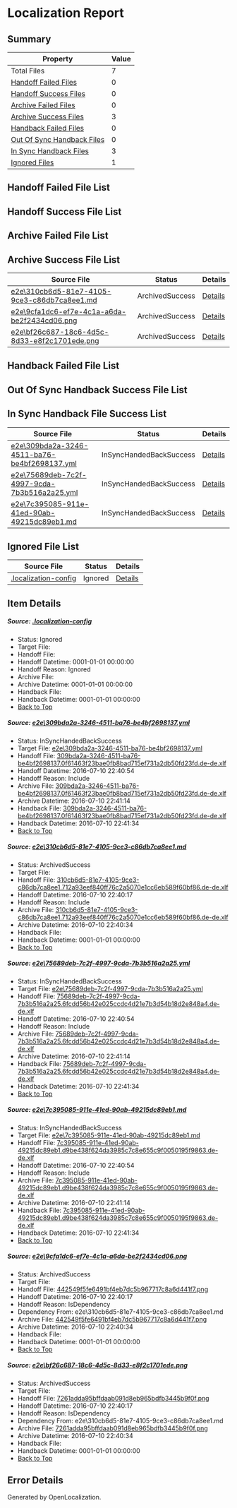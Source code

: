# <a name='report-top'></a> Localization Report

## Summary
 Property | Value 
 -------- | ----- 
 Total Files | 7
[ Handoff Failed Files ](#handoff-failed-list)| 0
[ Handoff Success Files ](#handoff-success-list)| 0
[ Archive Failed Files ](#archive-failed-list)| 0
[ Archive Success Files ](#archive-success-list)| 3
[ Handback Failed Files ](#handback-failed-list)| 0
[ Out Of Sync Handback Files ](#outofsync-handback-success-list)| 0
[ In Sync Handback Files ](#insync-handback-success-list)| 3
[ Ignored Files ](#ignored-list)| 1

## <a name='handoff-failed-list'></a> Handoff Failed File List

## <a name='handoff-success-list'></a> Handoff Success File List

## <a name='archive-failed-list'></a> Archive Failed File List

## <a name='archive-success-list'></a> Archive Success File List
 Source File | Status | Details 
 ----------- | ------ | ------- 
 [e2e\310cb6d5-81e7-4105-9ce3-c86db7ca8ee1.md](https://github.com/OpenLocalizationTestOrg/oltest/blob/af07f417e319e4ccad4377b12ba74642dd80056a/e2e/310cb6d5-81e7-4105-9ce3-c86db7ca8ee1.md) | ArchivedSuccess | [Details](#a83eef9a3ee4fd27fc4c23c56f82111e5c2a053a2)
 [e2e\9cfa1dc6-ef7e-4c1a-a6da-be2f2434cd06.png](https://github.com/OpenLocalizationTestOrg/oltest/blob/af07f417e319e4ccad4377b12ba74642dd80056a/e2e/9cfa1dc6-ef7e-4c1a-a6da-be2f2434cd06.png) | ArchivedSuccess | [Details](#442549f5fe6491bf4eb7dc5b967717c8a6d441f75)
 [e2e\bf26c687-18c6-4d5c-8d33-e8f2c1701ede.png](https://github.com/OpenLocalizationTestOrg/oltest/blob/af07f417e319e4ccad4377b12ba74642dd80056a/e2e/bf26c687-18c6-4d5c-8d33-e8f2c1701ede.png) | ArchivedSuccess | [Details](#7261adda95bffdaab091d8eb965bdfb3445b9f0f6)

## <a name='handback-failed-list'></a> Handback Failed File List

## <a name='outofsync-handback-success-list'></a> Out Of Sync Handback Success File List

## <a name='insync-handback-success-list'></a> In Sync Handback File Success List
 Source File | Status | Details 
 ----------- | ------ | ------- 
 [e2e\309bda2a-3246-4511-ba76-be4bf2698137.yml](https://github.com/OpenLocalizationTestOrg/oltest/blob/89299a014be2ab32db88b9067510ecb920bc8697/e2e/309bda2a-3246-4511-ba76-be4bf2698137.yml) | InSyncHandedBackSuccess | [Details](#39431d6c26847bcf3cf256603b0820385f14d1701)
 [e2e\75689deb-7c2f-4997-9cda-7b3b516a2a25.yml](https://github.com/OpenLocalizationTestOrg/oltest/blob/89299a014be2ab32db88b9067510ecb920bc8697/e2e/75689deb-7c2f-4997-9cda-7b3b516a2a25.yml) | InSyncHandedBackSuccess | [Details](#cf1270748923801a07e16d563b8c38adc34a6aa93)
 [e2e\7c395085-911e-41ed-90ab-49215dc89eb1.md](https://github.com/OpenLocalizationTestOrg/oltest/blob/89299a014be2ab32db88b9067510ecb920bc8697/e2e/7c395085-911e-41ed-90ab-49215dc89eb1.md) | InSyncHandedBackSuccess | [Details](#3528a9cc04c05bf788583749e2d54bbc416d41a14)

## <a name='ignored-list'></a> Ignored File List
 Source File | Status | Details 
 ----------- | ------ | ------- 
 [.localization-config](https://github.com/OpenLocalizationTestOrg/oltest/blob/89299a014be2ab32db88b9067510ecb920bc8697/.localization-config) | Ignored | [Details](#3d4f252ac210baf56311d7e97dcc2db10974dbd20)

## Item Details
##### <a name='3d4f252ac210baf56311d7e97dcc2db10974dbd20'></a> Source: [.localization-config](https://github.com/OpenLocalizationTestOrg/oltest/blob/89299a014be2ab32db88b9067510ecb920bc8697/.localization-config)
* Status: Ignored
* Target File: 
* Handoff File: 
* Handoff Datetime: 0001-01-01 00:00:00
* Handoff Reason: Ignored
* Archive File: 
* Archive Datetime: 0001-01-01 00:00:00
* Handback File: 
* Handback Datetime: 0001-01-01 00:00:00
* [Back to Top](#report-top)

##### <a name='39431d6c26847bcf3cf256603b0820385f14d1701'></a> Source: [e2e\309bda2a-3246-4511-ba76-be4bf2698137.yml](https://github.com/OpenLocalizationTestOrg/oltest/blob/89299a014be2ab32db88b9067510ecb920bc8697/e2e/309bda2a-3246-4511-ba76-be4bf2698137.yml)
* Status: InSyncHandedBackSuccess
* Target File: [e2e\309bda2a-3246-4511-ba76-be4bf2698137.yml](https://github.com/OpenLocalizationTestOrg/oltest-dede-fly/blob/d71f9cc17562a97568469ec47116dc183adc1722/e2e/309bda2a-3246-4511-ba76-be4bf2698137.yml)
* Handoff File: [309bda2a-3246-4511-ba76-be4bf2698137.0f61463f23bae0fb8bad715ef731a2db50fd23fd.de-de.xlf](https://github.com/OpenLocalizationTestOrg/olhandoff-e2e/blob/81a20c264d6eac6536327d60eca68ee907bbbe61/ol-handoff/OpenLocalizationTestOrg/oltest-dede-fly/ci/ht/309bda2a-3246-4511-ba76-be4bf2698137.0f61463f23bae0fb8bad715ef731a2db50fd23fd.de-de.xlf)
* Handoff Datetime: 2016-07-10 22:40:54
* Handoff Reason: Include
* Archive File: [309bda2a-3246-4511-ba76-be4bf2698137.0f61463f23bae0fb8bad715ef731a2db50fd23fd.de-de.xlf](https://github.com/OpenLocalizationTestOrg/olhandoff-e2e/blob/4e79b1989ad595361be3fc448698e71cba96044f/ol-archive/OpenLocalizationTestOrg/oltest-dede-fly/ci/ht/309bda2a-3246-4511-ba76-be4bf2698137.0f61463f23bae0fb8bad715ef731a2db50fd23fd.de-de.xlf)
* Archive Datetime: 2016-07-10 22:41:14
* Handback File: [309bda2a-3246-4511-ba76-be4bf2698137.0f61463f23bae0fb8bad715ef731a2db50fd23fd.de-de.xlf](https://github.com/OpenLocalizationTestOrg/olhandback-e2e/blob/ac0dc9bd4598126d212af8fef104c8c2e2be89e8/ol-handback/OpenLocalizationTestOrg/oltest-dede-fly/ci/ht/309bda2a-3246-4511-ba76-be4bf2698137.0f61463f23bae0fb8bad715ef731a2db50fd23fd.de-de.xlf)
* Handback Datetime: 2016-07-10 22:41:34
* [Back to Top](#report-top)

##### <a name='a83eef9a3ee4fd27fc4c23c56f82111e5c2a053a2'></a> Source: [e2e\310cb6d5-81e7-4105-9ce3-c86db7ca8ee1.md](https://github.com/OpenLocalizationTestOrg/oltest/blob/af07f417e319e4ccad4377b12ba74642dd80056a/e2e/310cb6d5-81e7-4105-9ce3-c86db7ca8ee1.md)
* Status: ArchivedSuccess
* Target File: 
* Handoff File: [310cb6d5-81e7-4105-9ce3-c86db7ca8ee1.712a93eef840ff76c2a5070e1cc6eb589f60bf86.de-de.xlf](https://github.com/OpenLocalizationTestOrg/olhandoff-e2e/blob/3e9ab6bb2567e33db4da5fb255f7f2bfb4ca8c0e/ol-handoff/OpenLocalizationTestOrg/oltest-dede-fly/ci/ht/310cb6d5-81e7-4105-9ce3-c86db7ca8ee1.712a93eef840ff76c2a5070e1cc6eb589f60bf86.de-de.xlf)
* Handoff Datetime: 2016-07-10 22:40:17
* Handoff Reason: Include
* Archive File: [310cb6d5-81e7-4105-9ce3-c86db7ca8ee1.712a93eef840ff76c2a5070e1cc6eb589f60bf86.de-de.xlf](https://github.com/OpenLocalizationTestOrg/olhandoff-e2e/blob/16f61b0a662b32d73f91fcf8235976f2758bbc1c/ol-archive/OpenLocalizationTestOrg/oltest-dede-fly/ci/ht/310cb6d5-81e7-4105-9ce3-c86db7ca8ee1.712a93eef840ff76c2a5070e1cc6eb589f60bf86.de-de.xlf)
* Archive Datetime: 2016-07-10 22:40:34
* Handback File: 
* Handback Datetime: 0001-01-01 00:00:00
* [Back to Top](#report-top)

##### <a name='cf1270748923801a07e16d563b8c38adc34a6aa93'></a> Source: [e2e\75689deb-7c2f-4997-9cda-7b3b516a2a25.yml](https://github.com/OpenLocalizationTestOrg/oltest/blob/89299a014be2ab32db88b9067510ecb920bc8697/e2e/75689deb-7c2f-4997-9cda-7b3b516a2a25.yml)
* Status: InSyncHandedBackSuccess
* Target File: [e2e\75689deb-7c2f-4997-9cda-7b3b516a2a25.yml](https://github.com/OpenLocalizationTestOrg/oltest-dede-fly/blob/d71f9cc17562a97568469ec47116dc183adc1722/e2e/75689deb-7c2f-4997-9cda-7b3b516a2a25.yml)
* Handoff File: [75689deb-7c2f-4997-9cda-7b3b516a2a25.6fcdd56b42e025ccdc4d21e7b3d54b18d2e848a4.de-de.xlf](https://github.com/OpenLocalizationTestOrg/olhandoff-e2e/blob/81a20c264d6eac6536327d60eca68ee907bbbe61/ol-handoff/OpenLocalizationTestOrg/oltest-dede-fly/ci/ht/75689deb-7c2f-4997-9cda-7b3b516a2a25.6fcdd56b42e025ccdc4d21e7b3d54b18d2e848a4.de-de.xlf)
* Handoff Datetime: 2016-07-10 22:40:54
* Handoff Reason: Include
* Archive File: [75689deb-7c2f-4997-9cda-7b3b516a2a25.6fcdd56b42e025ccdc4d21e7b3d54b18d2e848a4.de-de.xlf](https://github.com/OpenLocalizationTestOrg/olhandoff-e2e/blob/4e79b1989ad595361be3fc448698e71cba96044f/ol-archive/OpenLocalizationTestOrg/oltest-dede-fly/ci/ht/75689deb-7c2f-4997-9cda-7b3b516a2a25.6fcdd56b42e025ccdc4d21e7b3d54b18d2e848a4.de-de.xlf)
* Archive Datetime: 2016-07-10 22:41:14
* Handback File: [75689deb-7c2f-4997-9cda-7b3b516a2a25.6fcdd56b42e025ccdc4d21e7b3d54b18d2e848a4.de-de.xlf](https://github.com/OpenLocalizationTestOrg/olhandback-e2e/blob/ac0dc9bd4598126d212af8fef104c8c2e2be89e8/ol-handback/OpenLocalizationTestOrg/oltest-dede-fly/ci/ht/75689deb-7c2f-4997-9cda-7b3b516a2a25.6fcdd56b42e025ccdc4d21e7b3d54b18d2e848a4.de-de.xlf)
* Handback Datetime: 2016-07-10 22:41:34
* [Back to Top](#report-top)

##### <a name='3528a9cc04c05bf788583749e2d54bbc416d41a14'></a> Source: [e2e\7c395085-911e-41ed-90ab-49215dc89eb1.md](https://github.com/OpenLocalizationTestOrg/oltest/blob/89299a014be2ab32db88b9067510ecb920bc8697/e2e/7c395085-911e-41ed-90ab-49215dc89eb1.md)
* Status: InSyncHandedBackSuccess
* Target File: [e2e\7c395085-911e-41ed-90ab-49215dc89eb1.md](https://github.com/OpenLocalizationTestOrg/oltest-dede-fly/blob/d71f9cc17562a97568469ec47116dc183adc1722/e2e/7c395085-911e-41ed-90ab-49215dc89eb1.md)
* Handoff File: [7c395085-911e-41ed-90ab-49215dc89eb1.d9be438f624da3985c7c8e655c9f0050195f9863.de-de.xlf](https://github.com/OpenLocalizationTestOrg/olhandoff-e2e/blob/81a20c264d6eac6536327d60eca68ee907bbbe61/ol-handoff/OpenLocalizationTestOrg/oltest-dede-fly/ci/ht/7c395085-911e-41ed-90ab-49215dc89eb1.d9be438f624da3985c7c8e655c9f0050195f9863.de-de.xlf)
* Handoff Datetime: 2016-07-10 22:40:54
* Handoff Reason: Include
* Archive File: [7c395085-911e-41ed-90ab-49215dc89eb1.d9be438f624da3985c7c8e655c9f0050195f9863.de-de.xlf](https://github.com/OpenLocalizationTestOrg/olhandoff-e2e/blob/4e79b1989ad595361be3fc448698e71cba96044f/ol-archive/OpenLocalizationTestOrg/oltest-dede-fly/ci/ht/7c395085-911e-41ed-90ab-49215dc89eb1.d9be438f624da3985c7c8e655c9f0050195f9863.de-de.xlf)
* Archive Datetime: 2016-07-10 22:41:14
* Handback File: [7c395085-911e-41ed-90ab-49215dc89eb1.d9be438f624da3985c7c8e655c9f0050195f9863.de-de.xlf](https://github.com/OpenLocalizationTestOrg/olhandback-e2e/blob/ac0dc9bd4598126d212af8fef104c8c2e2be89e8/ol-handback/OpenLocalizationTestOrg/oltest-dede-fly/ci/ht/7c395085-911e-41ed-90ab-49215dc89eb1.d9be438f624da3985c7c8e655c9f0050195f9863.de-de.xlf)
* Handback Datetime: 2016-07-10 22:41:34
* [Back to Top](#report-top)

##### <a name='442549f5fe6491bf4eb7dc5b967717c8a6d441f75'></a> Source: [e2e\9cfa1dc6-ef7e-4c1a-a6da-be2f2434cd06.png](https://github.com/OpenLocalizationTestOrg/oltest/blob/af07f417e319e4ccad4377b12ba74642dd80056a/e2e/9cfa1dc6-ef7e-4c1a-a6da-be2f2434cd06.png)
* Status: ArchivedSuccess
* Target File: 
* Handoff File: [442549f5fe6491bf4eb7dc5b967717c8a6d441f7.png](https://github.com/OpenLocalizationTestOrg/olhandoff-e2e/blob/3e9ab6bb2567e33db4da5fb255f7f2bfb4ca8c0e/ol-handoff/OpenLocalizationTestOrg/oltest-dede-fly/ci/ht/442549f5fe6491bf4eb7dc5b967717c8a6d441f7.png)
* Handoff Datetime: 2016-07-10 22:40:17
* Handoff Reason: IsDependency
* Dependency From: e2e\310cb6d5-81e7-4105-9ce3-c86db7ca8ee1.md
* Archive File: [442549f5fe6491bf4eb7dc5b967717c8a6d441f7.png](https://github.com/OpenLocalizationTestOrg/olhandoff-e2e/blob/16f61b0a662b32d73f91fcf8235976f2758bbc1c/ol-archive/OpenLocalizationTestOrg/oltest-dede-fly/ci/ht/442549f5fe6491bf4eb7dc5b967717c8a6d441f7.png)
* Archive Datetime: 2016-07-10 22:40:34
* Handback File: 
* Handback Datetime: 0001-01-01 00:00:00
* [Back to Top](#report-top)

##### <a name='7261adda95bffdaab091d8eb965bdfb3445b9f0f6'></a> Source: [e2e\bf26c687-18c6-4d5c-8d33-e8f2c1701ede.png](https://github.com/OpenLocalizationTestOrg/oltest/blob/af07f417e319e4ccad4377b12ba74642dd80056a/e2e/bf26c687-18c6-4d5c-8d33-e8f2c1701ede.png)
* Status: ArchivedSuccess
* Target File: 
* Handoff File: [7261adda95bffdaab091d8eb965bdfb3445b9f0f.png](https://github.com/OpenLocalizationTestOrg/olhandoff-e2e/blob/3e9ab6bb2567e33db4da5fb255f7f2bfb4ca8c0e/ol-handoff/OpenLocalizationTestOrg/oltest-dede-fly/ci/ht/7261adda95bffdaab091d8eb965bdfb3445b9f0f.png)
* Handoff Datetime: 2016-07-10 22:40:17
* Handoff Reason: IsDependency
* Dependency From: e2e\310cb6d5-81e7-4105-9ce3-c86db7ca8ee1.md
* Archive File: [7261adda95bffdaab091d8eb965bdfb3445b9f0f.png](https://github.com/OpenLocalizationTestOrg/olhandoff-e2e/blob/16f61b0a662b32d73f91fcf8235976f2758bbc1c/ol-archive/OpenLocalizationTestOrg/oltest-dede-fly/ci/ht/7261adda95bffdaab091d8eb965bdfb3445b9f0f.png)
* Archive Datetime: 2016-07-10 22:40:34
* Handback File: 
* Handback Datetime: 0001-01-01 00:00:00
* [Back to Top](#report-top)


## Error Details

Generated by OpenLocalization.
